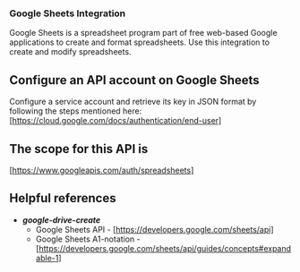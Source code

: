 ### Google Sheets Integration
Google Sheets is a spreadsheet program part of free web-based Google applications to create and format spreadsheets. Use this integration to create and modify spreadsheets.

## Configure an API account on Google Sheets
Configure a service account and retrieve its key in JSON format by following the steps mentioned here:
[https://cloud.google.com/docs/authentication/end-user]

## The scope for this API is 
[https://www.googleapis.com/auth/spreadsheets]

## Helpful references 
* ***google-drive-create*** 
    * Google Sheets API - [https://developers.google.com/sheets/api]
    * Google Sheets A1-notation - [https://developers.google.com/sheets/api/guides/concepts#expandable-1]
